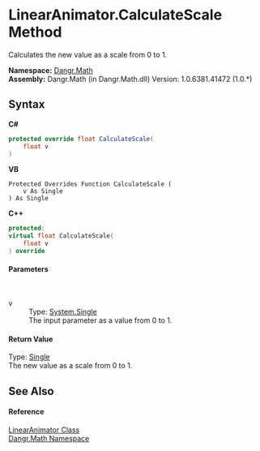 # LinearAnimator.CalculateScale Method 
 

Calculates the new value as a scale from 0 to 1.

**Namespace:**&nbsp;<a href="N_Dangr_Math">Dangr.Math</a><br />**Assembly:**&nbsp;Dangr.Math (in Dangr.Math.dll) Version: 1.0.6381.41472 (1.0.*)

## Syntax

**C#**<br />
``` C#
protected override float CalculateScale(
	float v
)
```

**VB**<br />
``` VB
Protected Overrides Function CalculateScale ( 
	v As Single
) As Single
```

**C++**<br />
``` C++
protected:
virtual float CalculateScale(
	float v
) override
```


#### Parameters
&nbsp;<dl><dt>v</dt><dd>Type: <a href="http://msdn2.microsoft.com/en-us/library/3www918f" target="_blank">System.Single</a><br />The input parameter as a value from 0 to 1.</dd></dl>

#### Return Value
Type: <a href="http://msdn2.microsoft.com/en-us/library/3www918f" target="_blank">Single</a><br />The new value as a scale from 0 to 1.

## See Also


#### Reference
<a href="T_Dangr_Math_LinearAnimator">LinearAnimator Class</a><br /><a href="N_Dangr_Math">Dangr.Math Namespace</a><br />